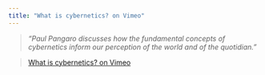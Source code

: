 ```yaml
---
title: "What is cybernetics? on Vimeo"
---
```

>*“Paul Pangaro discusses how the fundamental concepts of cybernetics inform our perception of the world and of the quotidian.”* 

>[What is cybernetics? on Vimeo](https://vimeo.com/41776276) 
